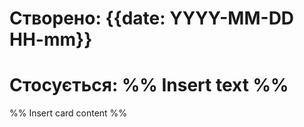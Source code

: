 # Створено: {{date: YYYY-MM-DD HH-mm}}

# Стосується: %% Insert text %%

%% Insert card content %%

